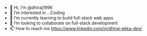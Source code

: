 - 👋 Hi, I’m @dhiraj1996
- 👀 I’m interested in ...Coding
- 🌱 I’m currently learning to build full-stack web apps.
- 💞️ I’m looking to collaborate on full-stack development
- 📫 How to reach me https://www.linkedin.com/in/dhiraj-ekka-dev/

<!---
dhiraj1996/dhiraj1996 is a ✨ special ✨ repository because its `README.md` (this file) appears on your GitHub profile.
You can click the Preview link to take a look at your changes.
--->
